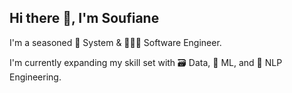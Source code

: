 ## Hi there 👋, I'm Soufiane

I'm a seasoned 🧩 System & 🧑🏻‍💻 Software Engineer.

I'm currently expanding my skill set with 🗃️ Data, 🧠 ML, and 💬 NLP Engineering.
